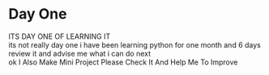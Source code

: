 # Day One

ITS DAY ONE OF LEARNING IT
<br>
its not really day one i have been learning python for one month and 6 days
<br>
review it and advise me what i can do next
<br>
ok I Also Make Mini Project Please  Check It And Help Me To Improve
